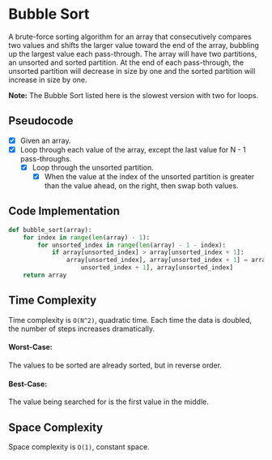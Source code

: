 # Bubble Sort

A brute-force sorting algorithm for an array that consecutively compares two values and shifts the larger value toward the end of the array, bubbling up the largest value each pass-through. The array will have two partitions, an unsorted and sorted partition. At the end of each pass-through, the unsorted partition will decrease in size by one and the sorted partition will increase in size by one.

**Note:** The Bubble Sort listed here is the slowest version with two for loops.

## Pseudocode

- [x] Given an array.
- [x] Loop through each value of the array, except the last value for N - 1 pass-throughs.
  - [x] Loop through the unsorted partition.
    - [x] When the value at the index of the unsorted partition is greater than the value ahead, on the right, then swap both values.

## Code Implementation

```python
def bubble_sort(array):
    for index in range(len(array) - 1):
        for unsorted_index in range(len(array) - 1 - index):
            if array[unsorted_index] > array[unsorted_index + 1]:
                array[unsorted_index], array[unsorted_index + 1] = array[
                    unsorted_index + 1], array[unsorted_index]
    return array
```

## Time Complexity

Time complexity is `O(N^2)`, quadratic time. Each time the data is doubled, the number of steps increases dramatically.  

#### Worst-Case:

The values to be sorted are already sorted, but in reverse order.

#### Best-Case:

The value being searched for is the first value in the middle.

## Space Complexity

Space complexity is `O(1)`, constant space.
